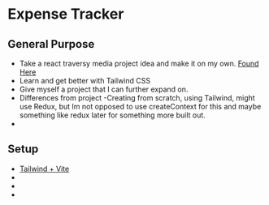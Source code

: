 <h1>Expense Tracker</h1>

<h2> General Purpose</h2>
<ul>
    <li>Take a react traversy media project idea and make it on my own. <a href="https://www.youtube.com/watch?v=XuFDcZABiDQ&list=PLillGF-RfqbY3c2r0htQyVbDJJoBFE6Rb" target="_blank">Found Here</a></li>
    <li>Learn and get better with Tailwind CSS</li>
    <li>Give myself a project that I can further expand on.</li>
    <li>Differences from project -Creating from scratch, using Tailwind, might use Redux, but Im not opposed to use createContext for this and maybe something like redux later for something more built out.</li>
    <li></li>
</ul>

<h2>Setup</h2>
<ul>
    <li><a href="https://tailwindcss.com/docs/guides/vite" target="_blank">Tailwind + Vite</a></li>
    <li></li>
    <li></li>
    <li></li>
</ul>
